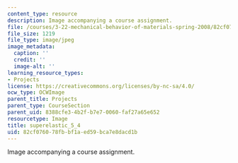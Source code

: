```yaml
---
content_type: resource
description: Image accompanying a course assignment.
file: /courses/3-22-mechanical-behavior-of-materials-spring-2008/82cf076078fbbf1aed59bca7e8dacd1b_superelastic_5_4.jpg
file_size: 1219
file_type: image/jpeg
image_metadata:
  caption: ''
  credit: ''
  image-alt: ''
learning_resource_types:
- Projects
license: https://creativecommons.org/licenses/by-nc-sa/4.0/
ocw_type: OCWImage
parent_title: Projects
parent_type: CourseSection
parent_uid: 8388cfe3-4b2f-b7e7-0060-faf27a65e652
resourcetype: Image
title: superelastic_5_4
uid: 82cf0760-78fb-bf1a-ed59-bca7e8dacd1b
---
```

Image accompanying a course assignment.